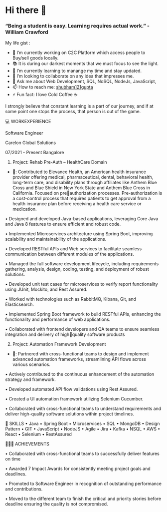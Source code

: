 # Hi there 👋


### “Being a student is easy. Learning requires actual work.”  - William Crawford

My life gist :

- 🔭 I’m currently working on C2C Platform which access people to Buy/sell goods locally.
- 📚 It is during our darkest moments that we must focus to see the light.
- 🌱 I’m currently learning to manange my time and stay updated.
- 👯 I’m looking to collaborate on any idea that impresses me.
- 💬 Ask me about Web Development, SQL, NoSQL, NodeJs, JavaScript, 
- 📫 How to reach me: [shubham121gupta](https://github.com/shubham121gupta)
- ⚡ Fun fact: I love Cold Coffee ☕

I strongly believe that constant learning is a part of our journey, and if at some point one stops the process, that person is out of the game. 

💻 WORKEXPERIENCE

Software Engineer

Carelon Global Solutions

07/2021 - Present Bangalore

1. Project: Rehab Pre-Auth – HealthCare Domain
   
- 💬: Contributed to Elevance Health, an American health insurance provider offering medical, 
pharmaceutical, dental, behavioral health, long-term care, and disability plans through affiliates like Anthem 
Blue Cross and Blue Shield in New York State and Anthem Blue Cross in California. Focused on preauthorization processes.
Pre-authorization is a cost-control process that requires patients to get approval from a health insurance plan before 
receiving a health care service or medication.

• Designed and developed Java-based applications, leveraging Core Java and Java 8 features to ensure 
  efficient and robust code.
  
• Implemented Microservices architecture using Spring Boot, improving scalability and maintainability of the 
  applications.
  
• Developed RESTful APIs and Web services to facilitate seamless communication between different 
  modules of the applications.
  
• Managed the full software development lifecycle, including requirements gathering, analysis, design, 
  coding, testing, and deployment of robust solutions.
  
• Developed unit test cases for microservices to verify report functionality using JUnit, Mockito, and Rest 
  Assured.
  
• Worked with technologies such as RabbitMQ, Kibana, Git, and Elasticsearch.

• Implemented Spring Boot framework to build RESTful APIs, enhancing the functionality and performance of 
  web applications.
  
• Collaborated with frontend developers and QA teams to ensure seamless integration and delivery of highquality software products

2. Project: Automation Framework Development
   
- 💬: Partnered with cross-functional teams to design and implement advanced automation frameworks, 
streamlining API flows across various scenarios.

• Actively contributed to the continuous enhancement of the automation strategy and framework.

• Developed automated API flow validations using Rest Assured.

• Created a UI automation framework utilizing Selenium Cucumber.

• Collaborated with cross-functional teams to understand requirements and deliver high-quality software 
  solutions within project timelines.


🦾 SKILLS
• Java
• Spring Boot
• Microservices
• SQL
• MongoDB
• Design Pattern
• GIT
• JavaScript
• NodeJS
• Agile
• Jira
• Kafka
• NSQL
• AWS
• React
• Selenium
• RestAssured


🧗🏻‍♂️ ACHIEVEMENTS

• Collaborated with cross-functional teams to successfully deliver features on time

• Awarded 7 Impact Awards for consistently meeting project goals and deadlines.

• Promoted to Software Engineer in recognition of outstanding performance and contributions.

• Moved to the different team to finish the critical and priority stories before deadline ensuring the 
  quality is not compromised.
